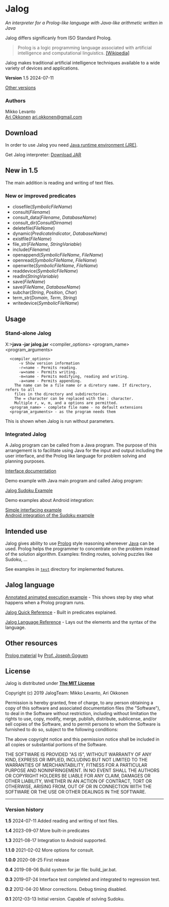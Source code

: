 
Jalog
=====

_An interpreter for a Prolog-like language with Java-like arithmetic written in Java_

Jalog differs significanly from ISO Standard Prolog.

> Prolog is a logic programming language associated with artificial intelligence and computational linguistics. [\[Wikipedia\]](https://en.wikipedia.org/wiki/Prolog)

Jalog makes traditional artificial intelligence techniques available to a wide variety of devices and applications.

**Version** 1.5 2024-07-11

[Other versions](../versions.html)

### Authors

Mikko Levanto  
[Ari Okkonen](https://www.linkedin.com/in/ariokkonen/) [ari.okkonen@gmail.com](mailto:ari.okkonen@gmail.com)

Download
--------

In order to use Jalog you need [Java runtime environment (JRE)](https://www.oracle.com/technetwork/java/javase/downloads/index.html).

Get Jalog interpreter: [Download JAR](jalog.jar)

New in 1.5
----------

The main addition is reading and writing of text files.

### New or improved predicates
* closefile(*SymbolicFileName*)
* consult(*Filename*)
* consult_data(*Filename*, *DatabaseName*)
* consult_dir(*ConsultDirname*)
* deletefile(*FileName*)
* dynamic(*PredicateIndicator*, *DatabaseName*)
* existfile(*FileName*)
* file_str(*FileName*, *StringVariable*)
* include(*Filename*)
* openappend(*SymbolicFileName*, *FileName*)
* openread(*SymbolicFileName*, *FileName*)
* openwrite(*SymbolicFileName*, *FileName*)
* readdevice(*SymbolicFileName*)
* readln(*StringVariable*)
* save(*FileName*)
* save(*FileName*, *DatabaseName*)
* subchar(*String*, *Position*, *Char*)
* term_str(*Domain*, *Term*, *String*)
* writedevice(*SymbolicFileName*)

Usage
-----

### Stand-alone Jalog

X:>**java -jar jalog.jar** <compiler\_options> <program\_name> <program\_arguments>

      <compiler_options>
          -v Show version information
          -r=name - Permits reading.
          -w=name - Permits writing.
          -m=name - Permits modifying, reading and writing.
          -a=name - Permits appending.
        The name can be a file name or a diretory name. If directory, refers to all
        files in the directory and subdirectories.
        The = character can be replaced with the : character.
        Multiple r, w, m, and a options are permitted.
      <program_name> - complete file name - no default extensions
      <program_arguments> - as the program needs them

This is shown when Jalog is run without parameters.

### Integrated Jalog

A Jalog program can be called from a Java program. The purpose of this arrangement is to facilitate using Java for the input and output including the user interface, and the Prolog like language for problem solving and planning purposes.

[Interface documentation](Jalog_class_doc.html)

Demo example with Java main program and called Jalog program:

[Jalog Sudoku Example](sudoku_demo/sudoku_example.html)

Demo examples about Android integration:

[Simple interfacing example](https://github.com/JalogTeam/Jalog_Android_MinimalDemo)  
[Android integration of the Sudoku example](https://github.com/JalogTeam/Jalog_Android_SudokuSolver)

Intended use
------------

Jalog gives ability to use [Prolog](https://en.wikipedia.org/wiki/Prolog) style reasoning whereever [Java](https://en.wikipedia.org/wiki/Java_%28programming_language%29) can be used. Prolog helps the programmer to concentrate on the problem instead of the solution algorithm. Examples: finding routes, solving puzzles like Sudoku, ...

See examples in [`test`](https://github.com/JalogTeam/Jalog/tree/master/test) directory for implemented features.

Jalog language
--------------

[Annotated animated execution example](Jalog_animation.html) - This shows step by step what happens when a Prolog program runs.

[Jalog Quick Reference](Jalog_quick_reference.html) - Built in predicates explained.

[Jalog Language Reference](Jalog_language_reference.html) - Lays out the elements and the syntax of the language.

Other resources
---------------

[Prolog material](https://cseweb.ucsd.edu/~goguen/courses/130w04/prolog.html) by [Prof. Joseph Goguen](https://cseweb.ucsd.edu/~goguen/)

License
-------

Jalog is distributed under [**The MIT License**](https://opensource.org/licenses/MIT)

Copyright (c) 2019 JalogTeam: Mikko Levanto, Ari Okkonen

Permission is hereby granted, free of charge, to any person obtaining
a copy of this software and associated documentation files (the
"Software"), to deal in the Software without restriction, including
without limitation the rights to use, copy, modify, merge, publish,
distribute, sublicense, and/or sell copies of the Software, and to
permit persons to whom the Software is furnished to do so, subject to
the following conditions:

The above copyright notice and this permission notice shall be included
in all copies or substantial portions of the Software.

THE SOFTWARE IS PROVIDED "AS IS", WITHOUT WARRANTY OF ANY KIND,
EXPRESS OR IMPLIED, INCLUDING BUT NOT LIMITED TO THE WARRANTIES OF
MERCHANTABILITY, FITNESS FOR A PARTICULAR PURPOSE AND NONINFRINGEMENT.
IN NO EVENT SHALL THE AUTHORS OR COPYRIGHT HOLDERS BE LIABLE FOR ANY
CLAIM, DAMAGES OR OTHER LIABILITY, WHETHER IN AN ACTION OF CONTRACT,
TORT OR OTHERWISE, ARISING FROM, OUT OF OR IN CONNECTION WITH THE
SOFTWARE OR THE USE OR OTHER DEALINGS IN THE SOFTWARE.

* * *

### Version history

**1.5** 2024-07-11 Added reading and writing of text files.

**1.4** 2023-09-07 More built-in predicates

**1.3** 2021-08-17 Integration to Android supported.

**1.1.0** 2021-02-02 More options for consult.

**1.0.0** 2020-08-25 First release

**0.4** 2019-08-06 Build system for jar file: build\_jar.bat.

**0.3** 2019-07-24 Interface test completed and integrated to regression test.

**0.2** 2012-04-20 Minor corrections. Debug timing disabled.

**0.1** 2012-03-13 Initial version. Capable of solving Sudoku.